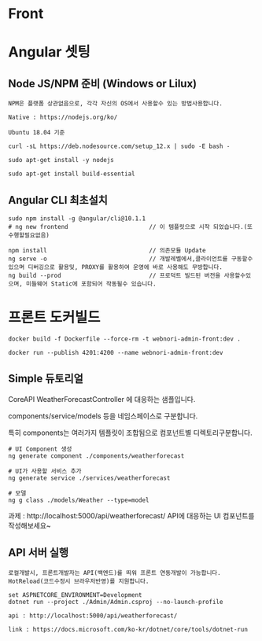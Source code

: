 
# Front

# Angular 셋팅


## Node JS/NPM 준비 (Windows or Lilux)

    NPM은 플랫폼 상관없음으로, 각각 자신의 OS에서 사용할수 있는 방법사용합니다.

    Native : https://nodejs.org/ko/

    Ubuntu 18.04 기준
   
    curl -sL https://deb.nodesource.com/setup_12.x | sudo -E bash -

    sudo apt-get install -y nodejs

    sudo apt-get install build-essential

## Angular CLI 최초설치

    sudo npm install -g @angular/cli@10.1.1
    # ng new frontend                       // 이 템플릿으로 시작 되었습니다.(또 수행할필요없음)
    
    npm install                             // 의존모듈 Update
    ng serve -o                             // 개발레벨에서,클라이언트를 구동할수 있으며 디버깅으로 활용및, PROXY를 활용하여 운영에 바로 사용해도 무방합니다.
    ng build --prod                         // 프로덕트 빌드된 버전을 사용할수있으며, 미들웨어 Static에 포함되어 작동될수 있습니다.


# 프론트 도커빌드

    docker build -f Dockerfile --force-rm -t webnori-admin-front:dev .

    docker run --publish 4201:4200 --name webnori-admin-front:dev
    
## Simple 듀토리얼

CoreAPI WeatherForecastController 에 대응하는 샘플입니다.

components/service/models 등을 네임스페이스로 구분합니다.

특히 components는 여러가지 템플릿이 조합됨으로 컴포넌트별 디렉토리구분합니다.
    
    # UI Component 생성
    ng generate component ./components/weatherforecast

    # UI가 사용할 서비스 추가
    ng generate service ./services/weatherforecast

    # 모델
    ng g class ./models/Weather --type=model

과제 : http://localhost:5000/api/weatherforecast/  API에 대응하는 UI 컴포넌트를 작성해보세요~
    

## API 서버 실행

    로컬개발시, 프론트개발자는 API(백엔드)를 띄워 프론트 연동개발이 가능합니다.
    HotReload(코드수정시 브라우저반영)를 지원합니다.

    set ASPNETCORE_ENVIRONMENT=Development    
    dotnet run --project ./Admin/Admin.csproj --no-launch-profile

    api : http://localhost:5000/api/weatherforecast/

    link : https://docs.microsoft.com/ko-kr/dotnet/core/tools/dotnet-run
    

